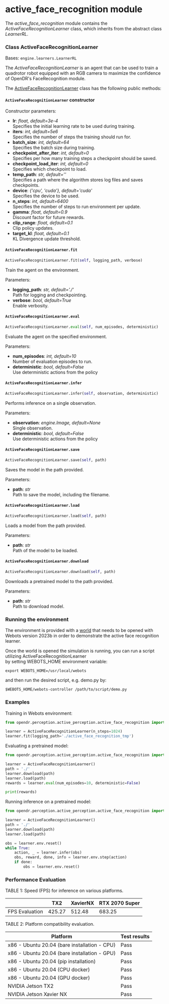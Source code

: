 # active_face_recognition module

The *active_face_recognition* module contains the *ActiveFaceRecognitionLearner* class, which inherits from the abstract 
class *LearnerRL*.

### Class ActiveFaceRecognitionLearner
Bases: `engine.learners.LearnerRL`

The *ActiveFaceRecognitionLearner* is an agent that can be used to train a quadrotor robot equipped with an RGB camera 
to maximize the confidence of OpenDR's FaceRecognition module.

The [ActiveFaceRecognitionLearner](../../src/opendr/perception/active_perception/active_face_recognition/active_face_recognition_learner.py) class has the 
following public methods:

#### `ActiveFaceRecognitionLearner` constructor

Constructor parameters:
- **lr**: *float, default=3e-4*\
  Specifies the initial learning rate to be used during training.
- **iters**: *int, default=5e6*\
  Specifies the number of steps the training should run for.
- **batch_size**: *int, default=64*\
  Specifies the batch size during training.
- **checkpoint_after_iter**: *int, default=0*\
  Specifies per how many training steps a checkpoint should be saved.
- **checkpoint_load_iter**: *int, default=0*\
  Specifies which checkpoint to load.
- **temp_path**: *str, default=''*\
  Specifies a path where the algorithm stores log files and saves checkpoints.
- **device**: *{'cpu', 'cuda'}, default='cuda'*\
  Specifies the device to be used.
- **n_steps**: *int, default=6400*\
  Specifies the number of steps to run environment per update.
- **gamma**: *float, default=0.9*\
  Discount factor for future rewards.
- **clip_range**: *float, default=0.1*\
  Clip policy updates.
- **target_kl**: *float, default=0.1*\
  KL Divergence update threshold.

#### `ActiveFaceRecognitionLearner.fit`
```python
ActiveFaceRecognitionLearner.fit(self, logging_path, verbose)
```

Train the agent on the environment.

Parameters:

- **logging_path**: *str, default='./'*\
  Path for logging and checkpointing.
- **verbose**: *bool, default=True*\
  Enable verbosity.


#### `ActiveFaceRecognitionLearner.eval`
```python
ActiveFaceRecognitionLearner.eval(self, num_episodes, deterministic)
```
Evaluate the agent on the specified environment.

Parameters:

- **num_episodes**: *int, default=10*\
  Number of evaluation episodes to run.
- **deterministic**: *bool, default=False*\
  Use deterministic actions from the policy


#### `ActiveFaceRecognitionLearner.infer`
```python
ActiveFaceRecognitionLearner.infer(self, observation, deterministic)
```
Performs inference on a single observation.

Parameters:

- **observation**: *engine.Image, default=None*\
  Single observation.
- **deterministic**: *bool, default=False*\
  Use deterministic actions from the policy

#### `ActiveFaceRecognitionLearner.save`
```python
ActiveFaceRecognitionLearner.save(self, path)
```
Saves the model in the path provided.

Parameters:

- **path**: *str*\
  Path to save the model, including the filename.


#### `ActiveFaceRecognitionLearner.load`
```python
ActiveFaceRecognitionLearner.load(self, path)
```
Loads a model from the path provided.

Parameters:

- **path**: *str*\
  Path of the model to be loaded.



#### `ActiveFaceRecognitionLearner.download`
```python
ActiveFaceRecognitionLearner.download(self, path)
```
Downloads a pretrained model to the path provided.

Parameters:

- **path**: *str*\
  Path to download model.

### Running the environment

The environment is provided with a [world](../../src/opendr/perception/active_perception/active_face_recognition/simulation/worlds/active_face_recognition.wbt)
that needs to be opened with Webots version 2023b in order to demonstrate the active face recognition learner.

Once the world is opened the simulation is running, you can run a script utilizing ActiveFaceRecognitionLearner \
by setting WEBOTS_HOME environment variable:

`export WEBOTS_HOME=/usr/local/webots`

and then run the desired script, e.g. demo.py by:

`$WEBOTS_HOME/webots-controller /path/to/script/demo.py`


### Examples

Training in Webots environment:

```python
from opendr.perception.active_perception.active_face_recognition import ActiveFaceRecognitionLearner

learner = ActiveFaceRecognitionLearner(n_steps=1024)
learner.fit(logging_path='./active_face_recognition_tmp')
```


Evaluating a pretrained model:

```python
from opendr.perception.active_perception.active_face_recognition import ActiveFaceRecognitionLearner

learner = ActiveFaceRecognitionLearner()
path = './'
learner.download(path)
learner.load(path)
rewards = learner.eval(num_episodes=10, deterministic=False)

print(rewards)
```


Running inference on a pretrained model:

```python
from opendr.perception.active_perception.active_face_recognition import ActiveFaceRecognitionLearner

learner = ActiveFaceRecognitionLearner()
path = './'
learner.download(path)
learner.load(path)

obs = learner.env.reset()
while True:
    action, _ = learner.infer(obs)
    obs, reward, done, info = learner.env.step(action)
    if done:
        obs = learner.env.reset()
```


### Performance Evaluation

TABLE 1: Speed (FPS) for inference on various platforms.

|                 | TX2    | XavierNX | RTX 2070 Super |
| --------------- |--------|----------|----------------|
| FPS Evaluation  | 425.27 | 512.48   | 683.25         |

TABLE 2: Platform compatibility evaluation.

| Platform                                     | Test results |
|----------------------------------------------| ------------ |
| x86 - Ubuntu 20.04 (bare installation - CPU) | Pass         |
| x86 - Ubuntu 20.04 (bare installation - GPU) | Pass         |
| x86 - Ubuntu 20.04 (pip installation)        | Pass         |
| x86 - Ubuntu 20.04 (CPU docker)              | Pass         |
| x86 - Ubuntu 20.04 (GPU docker)              | Pass         |
| NVIDIA Jetson TX2                            | Pass         |
| NVIDIA Jetson Xavier NX                      | Pass         |

